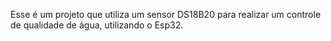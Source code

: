 Esse é um projeto que utiliza um sensor DS18B20 para realizar um controle de qualidade de água, utilizando o Esp32.
